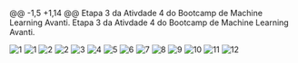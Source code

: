 @@ -1,5 +1,14 @@
Etapa 3 da Ativdade 4 do Bootcamp de Machine Learning Avanti.
Etapa 3 da Ativdade 4 do Bootcamp de Machine Learning Avanti.


![1](https://github.com/user-attachments/assets/eab1150a-ab43-4c59-a463-6ff71aa56915)
![1](https://github.com/user-attachments/assets/eab1150a-ab43-4c59-a463-6ff71aa56915)
![2](https://github.com/user-attachments/assets/795a322f-3b0d-4890-a5b6-83ff84013ed5)
![2](https://github.com/user-attachments/assets/795a322f-3b0d-4890-a5b6-83ff84013ed5)
![3](https://github.com/user-attachments/assets/8d551948-91fe-4199-a356-c145cf15a5f0)
![4](https://github.com/user-attachments/assets/7af1c376-339a-46c5-bbb0-41178f504ba0)
![5](https://github.com/user-attachments/assets/a7994f15-3134-4590-a76f-b15bec7e99ab)
![6](https://github.com/user-attachments/assets/a73278b8-d7e3-4152-a6f7-0f18146c0fa0)
![7](https://github.com/user-attachments/assets/9892a0e6-0431-4dff-bc6c-4cb8bfa8d67c)
![8](https://github.com/user-attachments/assets/35e45f87-ae92-4e97-9ab7-cc269c265e81)
![9](https://github.com/user-attachments/assets/707a2d60-9e7d-400d-855d-95743cbb0394)
![10](https://github.com/user-attachments/assets/e440f09e-5799-4592-8f82-98ad824cfd16)
![11](https://github.com/user-attachments/assets/61705a74-4239-4a13-816e-6ae5a2b6ec3b)
![12](https://github.com/user-attachments/assets/f083e364-8093-40d8-be6f-e507d8a46da2)
